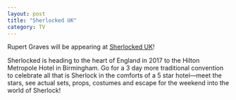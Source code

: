 ```yaml
---
layout: post
title: "Sherlocked UK"
category: TV
---
```

Rupert Graves will be appearing at [Sherlocked UK](https://www.sherlocked.com/)!

Sherlocked is heading to the heart of England in 2017 to the Hilton Metropole Hotel in Birmingham. Go for a 3 day more traditional convention to celebrate all that is Sherlock in the comforts of a 5 star hotel—meet the stars, see actual sets, props, costumes and escape for the weekend into the world of Sherlock!
